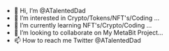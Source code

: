 - 👋 Hi, I’m @ATalentedDad
- 👀 I’m interested in Crypto/Tokens/NFT's/Coding ...
- 🌱 I’m currently learning NFT's/Crypto/Coding ...
- 💞️ I’m looking to collaborate on My MetaBit Project...
- 📫 How to reach me 
Twitter
@ATalentedDad
<!---

ATalentedDad/ATalentedDad is a ✨ special ✨ repository because its `README.md` (this file) appears on your GitHub profile.
You can click the Preview link to take a look at your changes.
--->
